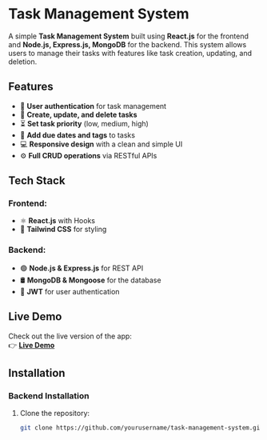 # **Task Management System**

A simple **Task Management System** built using **React.js** for the frontend and **Node.js, Express.js, MongoDB** for the backend. This system allows users to manage their tasks with features like task creation, updating, and deletion.

## **Features**

- 🔐 **User authentication** for task management
- 📝 **Create, update, and delete tasks**
- ⏳ **Set task priority** (low, medium, high)
- 📅 **Add due dates and tags** to tasks
- 💻 **Responsive design** with a clean and simple UI
- ⚙️ **Full CRUD operations** via RESTful APIs

## **Tech Stack**

### **Frontend**:
- ⚛️ **React.js** with Hooks
- 🎨 **Tailwind CSS** for styling

### **Backend**:
- 🟢 **Node.js & Express.js** for REST API
- 🛢️ **MongoDB & Mongoose** for the database
- 🔑 **JWT** for user authentication

## **Live Demo**

Check out the live version of the app:  
👉 [**Live Demo**]((https://task-management-manager.netlify.app))

## **Installation**

### **Backend Installation**

1. Clone the repository:  
   ```bash
   git clone https://github.com/yourusername/task-management-system.git
